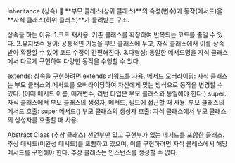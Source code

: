 Inheritance (상속) 🧬
**부모 클래스(상위 클래스)**의 속성(변수)과 동작(메서드)을 **자식 클래스(하위 클래스)**가 물려받는 구조. 


상속을 하는 이유:
1.코드 재사용: 기존 클래스를 확장하여 반복되는 코드를 줄일 수 있다. 
2.유지보수 용이: 공통적인 기능을 부모 클래스에 두고, 자식 클래스에서 이를 상속받아 확장할 수 있어 코드 수정이 간편해진다. 
3.다형성: 동일한 메서드명을 자식 클래스에서 다르게 구현하여 다양한 동작을 수행할 수 있다. 


extends: 상속을 구현하려면 extends 키워드를 사용. 
메서드 오버라이딩: 자식 클래스는 부모 클래스의 메서드를 오버라이딩하여 자신에게 맞는 방식으로 동작을 변경할 수 있다.  (이때 메서드 이름, 매개변수, 리턴 타입은 부모 클래스와 동일해야 한다.)
super: 자식 클래스에서 부모 클래스의 생성자, 메서드, 필드에 접근할 때 사용. 
부모 클래스의 메서드 호출: super.메서드() 
부모 클래스의 생성자 호출: 자식 클래스에서 부모 클래스의 생성자를 호출할 때 사용. 



Abstract Class (추상 클래스)
선언부만 있고 구현부가 없는 메서드를 포함한 클래스.
추상 메서드(미완성 메서드)를 포함하고 있으며, 이를 구현하려면 자식 클래스에서 해당 메서드를 구현해야 한다. 
추상 클래스는 인스턴스를 생성할 수 없다. 